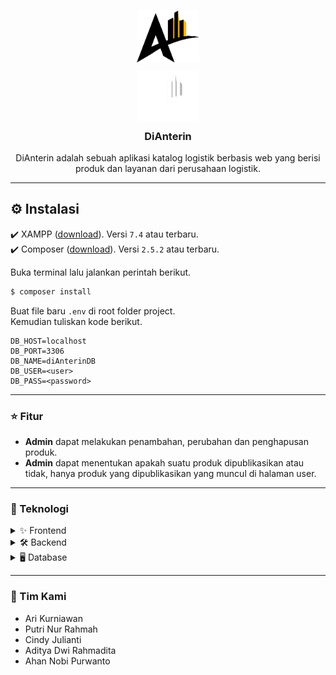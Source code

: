 <h3 align="center">
  <img src="https://raw.githubusercontent.com/riikurniawan/aplikasi-katalog-logistik/master/assets/images/logo.png#gh-light-mode-only" width="100" alt="Logo" style="margin-bottom:10px"/><br/>
  <img src="https://raw.githubusercontent.com/riikurniawan/aplikasi-katalog-logistik/master/assets/images/logo-dianterin.png#gh-dark-mode-only" width="100" alt="Logo" style="margin-bottom:10px"/><br/>
  DiAnterin
</h3>

<p align="center"> 
  DiAnterin adalah sebuah aplikasi katalog logistik berbasis web yang berisi produk dan layanan dari perusahaan logistik. 
</p>

---

## ⚙️ Instalasi

✔️ XAMPP ([download](https://www.apachefriends.org/download.html)). Versi `7.4` atau terbaru. <br/>
✔️ Composer ([download](https://getcomposer.org)). Versi `2.5.2` atau terbaru.

Buka terminal lalu jalankan perintah berikut.
```bash
$ composer install
```

Buat file baru `.env` di root folder project. <br/>
Kemudian tuliskan kode berikut.
```
DB_HOST=localhost
DB_PORT=3306
DB_NAME=diAnterinDB
DB_USER=<user>
DB_PASS=<password>
```
---

### ⭐️ Fitur
- **Admin** dapat melakukan penambahan, perubahan dan penghapusan produk.
- **Admin** dapat menentukan apakah suatu produk dipublikasikan atau tidak, hanya produk yang dipublikasikan yang muncul di halaman user.

---

### 🚀 Teknologi
<details>
<summary>✨ Frontend</summary>
  
[![Bootstrap][Bootstrap.com]][Bootstrap-url]
  
</details>

<details>
<summary>🛠 Backend</summary>
  
[![Laravel][Laravel.com]][Laravel-url]
  
</details>

<details>
<summary>🖥 Database</summary>
  
[![MariaDB][Mariadb.org]][Mariadb-url]
  
</details>

---

### 🤝 Tim Kami
* Ari Kurniawan
* Putri Nur Rahmah
* Cindy Julianti
* Aditya Dwi Rahmadita
* Ahan Nobi Purwanto

<!-- Badge dan URL Teknologi -->
[Bootstrap.com]: https://img.shields.io/badge/Bootstrap-563D7C?style=for-the-badge&logo=bootstrap&logoColor=white
[Bootstrap-url]: https://getbootstrap.com

[Laravel.com]: https://img.shields.io/badge/Laravel-FF2D20?style=for-the-badge&logo=laravel&logoColor=white
[Laravel-url]: https://laravel.com

[Mariadb.org]: https://img.shields.io/badge/mariadb-000000?style=for-the-badge&logo=mariadb&logoColor=white
[Mariadb-url]: https://mariadb.org/
